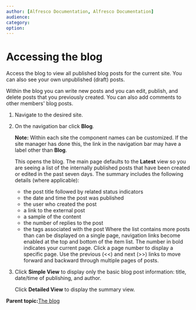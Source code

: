 ```yaml
---
author: [Alfresco Documentation, Alfresco Documentation]
audience: 
category: 
option: 
---
```


# Accessing the blog

Access the blog to view all published blog posts for the current site. You can also see your own unpublished \(draft\) posts.

Within the blog you can write new posts and you can edit, publish, and delete posts that you previously created. You can also add comments to other members' blog posts.

1.  Navigate to the desired site.

2.  On the navigation bar click **Blog**.

    **Note:** Within each site the component names can be customized. If the site manager has done this, the link in the navigation bar may have a label other than **Blog**.

    This opens the blog. The main page defaults to the **Latest** view so you are seeing a list of the internally published posts that have been created or edited in the past seven days. The summary includes the following details \(where applicable\):

    -   the post title followed by related status indicators
    -   the date and time the post was published
    -   the user who created the post
    -   a link to the external post
    -   a sample of the content
    -   the number of replies to the post
    -   the tags associated with the post
    Where the list contains more posts than can be displayed on a single page, navigation links become enabled at the top and bottom of the item list. The number in bold indicates your current page. Click a page number to display a specific page. Use the previous \(<<\) and next \(\>\>\) links to move forward and backward through multiple pages of posts.

3.  Click **Simple View** to display only the basic blog post information: title, date/time of publishing, and author.

    Click **Detailed View** to display the summary view.


**Parent topic:**[The blog](../concepts/blog-intro.md)

